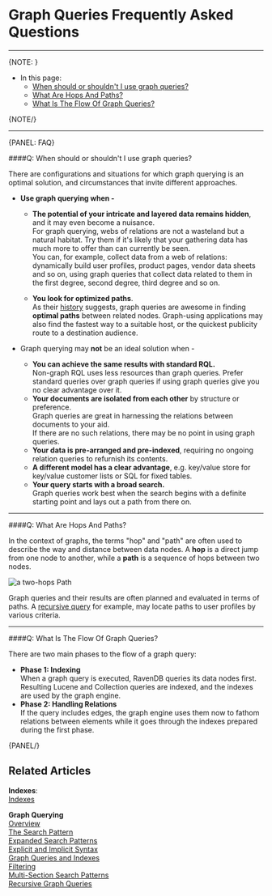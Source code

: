 ﻿# Graph Queries Frequently Asked Questions  

---

{NOTE: }

* In this page:  
   * [When should or shouldn't I use graph queries?](../../../indexes/querying/graph/graph-queries-FAQ#q-when-should-or-shouldnt-i-use-graph-queries)  
   * [What Are Hops And Paths?](../../../indexes/querying/graph/graph-queries-FAQ#q-what-are-hops-and-paths)  
   * [What Is The Flow Of Graph Queries?](../../../indexes/querying/graph/graph-queries-FAQ#q-what-is-the-flow-of-graph-queries)  
   
{NOTE/}

---

{PANEL: FAQ}

####Q: When should or shouldn't I use graph queries?  

There are configurations and situations for which graph querying is an optimal solution, and circumstances 
that invite different approaches.  

* **Use graph querying when -**  
   * **The potential of your intricate and layered data remains hidden**, and it may even become a nuisance.  
     For graph querying, webs of relations are not a wasteland but a natural habitat. Try them 
     if it's likely that your gathering data has much more to offer than can currently be seen.  
     You can, for example, collect data from a web of relations: dynamically build user profiles, 
     product pages, vendor data sheets and so on, using graph queries that collect data related 
     to them in the first degree, second degree, third degree and so on.  

   * **You look for optimized paths**.  
     As their [history](../../../indexes/querying/graph/graph-queries-overview#introduction-to-graph-modeling) suggests, 
     graph queries are awesome in finding **optimal paths** between related nodes. Graph-using applications may also find 
     the fastest way to a suitable host, or the quickest publicity route to a destination audience.  

* Graph querying may **not** be an ideal solution when -  
   * **You can achieve the same results with standard RQL.**  
     Non-graph RQL uses less resources than graph queries. 
     Prefer standard queries over graph queries if using graph queries give you no clear advantage over it.  
   * **Your documents are isolated from each other** by structure or preference.  
     Graph queries are great in harnessing the relations between documents to your aid.  
     If there are no such relations, there may be no point in using graph queries.  
   * **Your data is pre-arranged and pre-indexed**, requiring no ongoing relation queries to refurnish its contents.  
   * **A different model has a clear advantage**, e.g. key/value store for key/value customer lists or SQL for fixed tables.  
   * **Your query starts with a broad search.**  
     Graph queries work best when the search begins with a definite starting point and lays out a path from there on.  

---

####Q: What Are Hops And Paths?  

In the context of graphs, the terms "hop" and "path" are often used to describe 
the way and distance between data nodes. A **hop** is a direct jump from one node to 
another, while a **path** is a sequence of hops between two nodes.  

![a two-hops Path](images/Overview_Path.png "a two-hops Path")

Graph queries and their results are often planned and evaluated in terms of paths. 
A [recursive query](../../../indexes/querying/graph/graph-queries-recursive#paths) for example, 
may locate paths to user profiles by various criteria.  

---

####Q: What Is The Flow Of Graph Queries?  

There are two main phases to the flow of a graph query:  

* **Phase 1: Indexing**  
  When a graph query is executed, RavenDB queries its data nodes first.  
  Resulting Lucene and Collection queries are indexed, and the indexes are used by the graph engine.  
* **Phase 2: Handling Relations**  
  If the query includes edges, the graph engine uses them now to fathom relations between elements while 
  it goes through the indexes prepared during the first phase.  

{PANEL/}

## Related Articles

**Indexes**:  
[Indexes](../../../indexes/what-are-indexes#what-indexes-are)  

**Graph Querying**  
[Overview](../../../indexes/querying/graph/graph-queries-overview#graph-querying-overview)  
[The Search Pattern](../../../indexes/querying/graph/graph-queries-the-search-pattern#the-search-pattern)  
[Expanded Search Patterns](../../../indexes/querying/graph/graph-queries-expanded-search-patterns#graph-queries-expanded-search-patterns)  
[Explicit and Implicit Syntax](../../../indexes/querying/graph/graph-queries-explicit-and-implicit#explicit-and-implicit-syntax)  
[Graph Queries and Indexes](../../../indexes/querying/graph/graph-queries-and-indexes#graph-queries-and-indexes)  
[Filtering](../../../indexes/querying/graph/graph-queries-filtering#graph-queries-filtering)  
[Multi-Section Search Patterns](../../../indexes/querying/graph/graph-queries-multi-section#graph-queries-multi-section-search-patterns)  
[Recursive Graph Queries](../../../indexes/querying/graph/graph-queries-recursive#recursive-graph-queries)  
